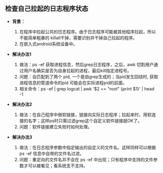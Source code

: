 ## **检查自己拉起的日志程序状态**

- **背景：**
    1. 在程序中拉起公共的日志程序。由于日志程序可能被其他程序拉起，所以不能简单粗暴的 killall干掉，需要识别并干掉自己拉起的程序。
    2. 在嵌入式android系统设备中。

- **解决办法1**
    1. 做法：ps -ef 获取进程信息，然后grep日志程序，之后，awk 切割用户通过用户名确实是否为自身拉起的进程，最后kill指定进程号。
    2. 问题：会匹配到了两个 pid, 一个是由grep生成的；当pid发生回绕时, 获取进程信息的管道命令的pid 可能会在实际进程pid的前面。
    3. 相关命令：ps -ef | grep logcat | awk '$2 == \"root\" {print $1}'  | head -1

- **解决办法2**
    1. 做法：在自己程序中做软链接，链接向实际日志程序；拉起来时，用软连接的名字；这样ps时只需过滤grep这个自定义软件链接就OK了。
    2. 问题：软件链接建立失败时如何处理。

- **解决办法3**
    1. 做法：在日志程序参数中指定输出的自定义的文件名。这样同样可以根据ps -ef 信息中自带的文件名过滤。
    2. 问题：重定向的文件名并不会在 ps -ef 中出现；只有程序中支持的文件参数才可以被看见；看系统支不支持。





